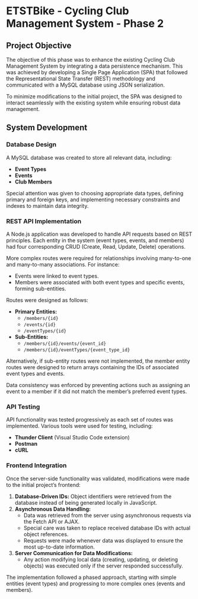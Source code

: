 # ETSTBike - Cycling Club Management System - Phase 2

## Project Objective
The objective of this phase was to enhance the existing Cycling Club Management System by integrating a data persistence mechanism. This was achieved by developing a Single Page Application (SPA) that followed the Representational State Transfer (REST) methodology and communicated with a MySQL database using JSON serialization.

To minimize modifications to the initial project, the SPA was designed to interact seamlessly with the existing system while ensuring robust data management.

## System Development

### Database Design
A MySQL database was created to store all relevant data, including:
- **Event Types**
- **Events**
- **Club Members**

Special attention was given to choosing appropriate data types, defining primary and foreign keys, and implementing necessary constraints and indexes to maintain data integrity.

### REST API Implementation
A Node.js application was developed to handle API requests based on REST principles. Each entity in the system (event types, events, and members) had four corresponding CRUD (Create, Read, Update, Delete) operations.

More complex routes were required for relationships involving many-to-one and many-to-many associations. For instance:
- Events were linked to event types.
- Members were associated with both event types and specific events, forming sub-entities.

Routes were designed as follows:
- **Primary Entities:**
  - `/members/{id}`
  - `/events/{id}`
  - `/eventTypes/{id}`
- **Sub-Entities:**
  - `/members/{id}/events/{event_id}`
  - `/members/{id}/eventTypes/{event_type_id}`

Alternatively, if sub-entity routes were not implemented, the member entity routes were designed to return arrays containing the IDs of associated event types and events.

Data consistency was enforced by preventing actions such as assigning an event to a member if it did not match the member’s preferred event types.

### API Testing
API functionality was tested progressively as each set of routes was implemented. Various tools were used for testing, including:
- **Thunder Client** (Visual Studio Code extension)
- **Postman**
- **cURL**

### Frontend Integration
Once the server-side functionality was validated, modifications were made to the initial project’s frontend:
1. **Database-Driven IDs:** Object identifiers were retrieved from the database instead of being generated locally in JavaScript.
2. **Asynchronous Data Handling:**
   - Data was retrieved from the server using asynchronous requests via the Fetch API or AJAX.
   - Special care was taken to replace received database IDs with actual object references.
   - Requests were made whenever data was displayed to ensure the most up-to-date information.
3. **Server Communication for Data Modifications:**
   - Any action modifying local data (creating, updating, or deleting objects) was executed only if the server responded successfully.

The implementation followed a phased approach, starting with simple entities (event types) and progressing to more complex ones (events and members).

